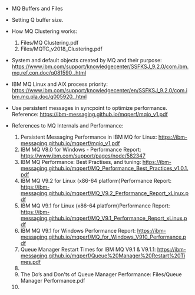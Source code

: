 * MQ Buffers and Files
* Setting Q buffer size.
* How MQ Clustering works: 
  1. Files/MQ Clustering.pdf
  2. Files/MQTC_v2018_Clustering.pdf


* System and default objects created by MQ and their purpose: https://www.ibm.com/support/knowledgecenter/SSFKSJ_9.2.0/com.ibm.mq.ref.con.doc/q081590_.html

* IBM MQ Linux and AIX process priority: https://www.ibm.com/support/knowledgecenter/en/SSFKSJ_9.2.0/com.ibm.mq.pla.doc/q005920_.html

* Use persistent messages in syncpoint to optimize performance.  Reference: https://ibm-messaging.github.io/mqperf/mqio_v1.pdf

* References to MQ Internals and Performance:
  1. Persistent Messaging Performance in IBM MQ for Linux: https://ibm-messaging.github.io/mqperf/mqio_v1.pdf
  2. IBM MQ V8.0 for Windows - Performance Report: https://www.ibm.com/support/pages/node/582347
  3. IBM MQ Performance: Best Practises, and tuning: https://ibm-messaging.github.io/mqperf/MQ_Performance_Best_Practices_v1.0.1.pdf
  4. IBM MQ V9.2 for Linux (x86-64 platform)Performance Report: https://ibm-messaging.github.io/mqperf/MQ_V9.2_Performance_Report_xLinux.pdf
  5. IBM MQ V9.1 for Linux (x86-64 platform)Performance Report: https://ibm-messaging.github.io/mqperf/MQ_V9.1_Performance_Report_xLinux.pdf
  6. IBM MQ V9.1 for Windows Performance Report: https://ibm-messaging.github.io/mqperf/MQ_for_Windows_V910_Performance.pdf
  7. Queue Manager Restart Times for IBM MQ V9.1 & V9.1.1: https://ibm-messaging.github.io/mqperf/Queue%20Manager%20Restart%20Times.pdf
  8. 
  9. The Do’s and Don'ts of Queue Manager Performance: Files/Queue Manager Performance.pdf
  10. 
